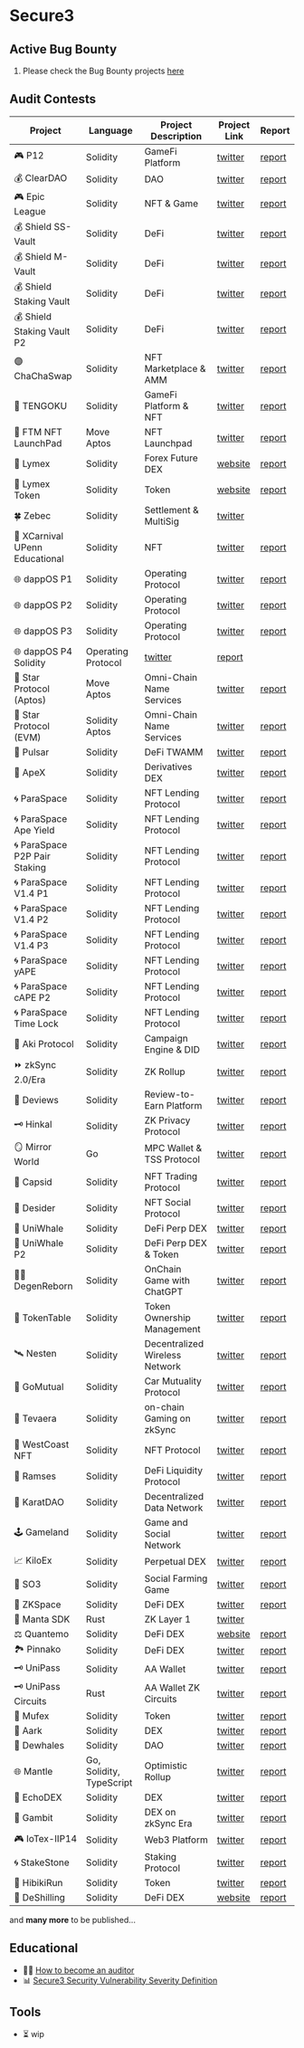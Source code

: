 # Secure3

## Active Bug Bounty
1. Please check the Bug Bounty projects [here](./bug_bounty/README.md)

## Audit Contests
| Project                              | Language   | Project Description            | Project Link                                   | Report                                                                                                                      |
|--------------------------------------|------------|--------------------------------|------------------------------------------------|-----------------------------------------------------------------------------------------------------------------------------|
| :video_game: P12                     | Solidity   | GameFi Platform                | [twitter](https://twitter.com/_p12_)           | [report](https://github.com/Secure3Audit/P12_Audit_Contest/tree/main/audit_report)                                          |
| :moneybag: ClearDAO                  | Solidity   | DAO                            | [twitter](https://twitter.com/clear_dao)       | [report](https://github.com/Secure3Audit/ClearDAO_Audit_Contest/tree/main/audit_report)                                     |
| :video_game: Epic League             | Solidity   | NFT & Game                     | [twitter](https://twitter.com/epicleagueteam)  | [report](https://github.com/Secure3Audit/Epic_League_Audit_Contest/tree/main/audit_report)                                  |
| :moneybag: Shield SS-Vault           | Solidity   | DeFi                           | [twitter](https://twitter.com/shield_dao)      | [report](https://github.com/Secure3Audit/Shield_SSVault_Audit_Contest/tree/main/audit_report)                               |
| :moneybag: Shield M-Vault            | Solidity   | DeFi                           | [twitter](https://twitter.com/shield_dao)      | [report](https://github.com/Secure3Audit/Shield_MVault_Audit_Contest/tree/main/audit_report)                                |
| :moneybag: Shield Staking Vault      | Solidity   | DeFi                           | [twitter](https://twitter.com/shield_dao)      | [report](https://github.com/Secure3Audit/Secure3Academy/tree/main/audit_reports/ShieldStakingVault)                         |
| :moneybag: Shield Staking Vault P2   | Solidity   | DeFi                           | [twitter](https://twitter.com/shield_dao)      | [report](https://github.com/Secure3Audit/Secure3Academy/tree/main/audit_reports/ShieldStakingVaultP2)                       |
| :purple_circle: ChaChaSwap           | Solidity   | NFT Marketplace & AMM          | [twitter](https://twitter.com/ChaChaSwap)      | [report](https://github.com/Secure3Audit/ChaChaSwap_Audit_Contest/blob/main/audit_report/)                                  |
| :art: TENGOKU                        | Solidity   | GameFi Platform & NFT          | [twitter](https://twitter.com/TENGOKU_HQ)      | [report](https://github.com/Secure3Audit/TENGOKU_Audit_Contest/tree/main/audit_report)                                      |
| :candy: FTM NFT LaunchPad            | Move Aptos | NFT Launchpad                  | [twitter](https://twitter.com/FTMTeam1)        | [report](https://github.com/Secure3Audit/Secure3Academy/tree/main/audit_reports/FTM%20NFT)                                  |
| :currency_exchange:	 Lymex           | Solidity   | Forex Future DEX               | [website](https://lymex.co/)                   | [report](https://github.com/Secure3Audit/Lymex_Audit_Contest/tree/main/audit_report)                                        |
| :dart: Lymex Token                   | Solidity   | Token                          | [website](https://lymex.co/)                   | [report](https://github.com/Secure3Audit/Lymex_Token_Audit_Contest/tree/main/audit_report)                                  |
| :four_leaf_clover:	 Zebec            | Solidity   | Settlement & MultiSig          | [twitter](https://twitter.com/Zebec_HQ)        |                                                                                                                             |
| :lion: XCarnival UPenn Educational   | Solidity   | NFT                            | [twitter](https://twitter.com/XCarnival_Lab)   | [report](https://github.com/Secure3Audit/Secure3Academy/tree/main/audit_reports/XCarnival%20UPenn%20CIS-7000%20Educational) |
| :globe_with_meridians: dappOS P1     | Solidity   | Operating Protocol             | [twitter](https://twitter.com/dappOS_com)      | [report](https://github.com/Secure3Audit/Secure3Academy/tree/main/audit_reports/dappOS)                                     |
| :globe_with_meridians: dappOS P2     | Solidity   | Operating Protocol             | [twitter](https://twitter.com/dappOS_com)      | [report](https://github.com/Secure3Audit/Secure3Academy/tree/main/audit_reports/dappOS)                                     |
| :globe_with_meridians: dappOS P3     | Solidity   | Operating Protocol             | [twitter](https://twitter.com/dappOS_com)      | [report](https://github.com/Secure3Audit/Secure3Academy/tree/main/audit_reports/dappOS)                                     |
| :globe_with_meridians: dappOS P4      Solidity   | Operating Protocol             | [twitter](https://twitter.com/dappOS_com)      | [report](https://github.com/Secure3Audit/Secure3Academy/tree/main/audit_reports/dappOS)                                     |
| :stars:	 Star Protocol (Aptos)               | Move Aptos | Omni-Chain Name Services       | [twitter](https://twitter.com/star_protocol)   | [report](https://github.com/Secure3Audit/Secure3Academy/tree/main/audit_reports/StarAptos)                                |
| :stars:	 Star Protocol (EVM)            | Solidity Aptos | Omni-Chain Name Services       | [twitter](https://twitter.com/star_protocol)   | [report](https://github.com/Secure3Audit/Secure3Academy/tree/main/audit_reports/StarEvm)                                  |
| :ocean: Pulsar                       | Solidity   | DeFi TWAMM                     | [twitter](https://twitter.com/PulsarSwap)      | [report](https://github.com/Secure3Audit/Secure3Academy/tree/main/audit_reports/Pulsar)                                     |
| :gorilla: ApeX                       | Solidity   | Derivatives DEX                | [twitter](https://twitter.com/OfficialApeXdex) | [report](https://github.com/Secure3Audit/Secure3Academy/tree/main/audit_reports/ApeX)                                       |
| :cyclone: ParaSpace                  | Solidity   | NFT Lending Protocol           | [twitter](https://twitter.com/ParaSpace_NFT)   | [report](https://github.com/Secure3Audit/Secure3Academy/tree/main/audit_reports/ParaSpace)                                  |
| :cyclone: ParaSpace Ape Yield        | Solidity   | NFT Lending  Protocol          | [twitter](https://twitter.com/ParaSpace_NFT)   | [report](https://github.com/Secure3Audit/Secure3Academy/tree/main/audit_reports/ParaSpace%20Ape%20Yield)                    |
| :cyclone: ParaSpace P2P Pair Staking | Solidity   | NFT Lending Protocol           | [twitter](https://twitter.com/ParaSpace_NFT)   | [report](https://github.com/Secure3Audit/Secure3Academy/tree/main/audit_reports/ParaSpace%20P2P%20Pair%20Staking)           |
| :cyclone: ParaSpace V1.4 P1          | Solidity   | NFT Lending Protocol           | [twitter](https://twitter.com/ParaSpace_NFT)   | [report](https://github.com/Secure3Audit/Secure3Academy/tree/main/audit_reports/ParaSpace%20V1.4%20P1)                      |
| :cyclone: ParaSpace V1.4 P2          | Solidity   | NFT Lending Protocol           | [twitter](https://twitter.com/ParaSpace_NFT)   | [report](https://github.com/Secure3Audit/Secure3Academy/tree/main/audit_reports/ParaSpace%20V1.4%20P2)                      |
| :cyclone: ParaSpace V1.4 P3          | Solidity   | NFT Lending Protocol           | [twitter](https://twitter.com/ParaSpace_NFT)   | [report](https://github.com/Secure3Audit/Secure3Academy/tree/main/audit_reports/ParaSpace%20V1.4%20P3)                      |
| :cyclone: ParaSpace yAPE             | Solidity   | NFT Lending Protocol           | [twitter](https://twitter.com/ParaSpace_NFT)   | [report](https://github.com/Secure3Audit/Secure3Academy/tree/main/audit_reports/ParaSpaceYAPE)                              |
| :cyclone: ParaSpace cAPE P2          | Solidity   | NFT Lending Protocol           | [twitter](https://twitter.com/ParaSpace_NFT)   | [report](https://github.com/Secure3Audit/Secure3Academy/tree/main/audit_reports/ParaSpaceCApeP2)                            |
| :cyclone: ParaSpace Time Lock        | Solidity   | NFT Lending Protocol           | [twitter](https://twitter.com/ParaSpace_NFT)   | [report](https://github.com/Secure3Audit/Secure3Academy/tree/main/audit_reports/ParaSpaceTimeLock)                          |
| :rocket: Aki  Protocol               | Solidity   | Campaign Engine & DID          | [twitter](https://twitter.com/aki_protocol)    | [report](https://github.com/Secure3Audit/Secure3Academy/tree/main/audit_reports/Aki)                                        |
| :fast_forward: zkSync 2.0/Era        | Solidity   | ZK Rollup                      | [twitter](https://twitter.com/zksync)          | [report](https://github.com/Secure3Audit/Secure3Academy/tree/main/audit_reports/zkSync)                                     |
| :bookmark: Deviews                   | Solidity   | Review-to-Earn Platform        | [twitter](https://twitter.com/Deviews_io)      | [report](https://github.com/Secure3Audit/Secure3Academy/tree/main/audit_reports/Deviews)                                    |
| :old_key: Hinkal                     | Solidity   | ZK Privacy Protocol            | [twitter](https://twitter.com/hinkal_protocol) | [report](https://github.com/Secure3Audit/Secure3Academy/tree/main/audit_reports/Hinkal)                                     |
| :mirror: Mirror World                | Go         | MPC Wallet & TSS Protocol      | [twitter](https://twitter.com/MirrorPlatform)  | [report](https://github.com/Secure3Audit/Secure3Academy/tree/main/audit_reports/MirrorWorldMPCWallet)                       |
| :butterfly: Capsid                   | Solidity   | NFT Trading Protocol           | [twitter](https://twitter.com/Capsid_One)      | [report](https://github.com/Secure3Audit/Secure3Academy/tree/main/audit_reports/CapsidNFRTrading)                           |
| :robot:	 Desider                     | Solidity   | NFT Social Protocol            | [twitter](https://twitter.com/DesiderOfficial) | [report](https://github.com/Secure3Audit/Secure3Academy/tree/main/audit_reports/desider)                                    |
| :whale:	 UniWhale                    | Solidity   | DeFi Perp DEX                  | [twitter](https://twitter.com/UniwhaleEx)      | [report](https://github.com/Secure3Audit/Secure3Academy/tree/main/audit_reports/UniWhale)                                   |
| :whale:	 UniWhale P2                 | Solidity   | DeFi Perp DEX & Token          | [twitter](https://twitter.com/UniwhaleEx)      | [report](https://github.com/Secure3Audit/Secure3Academy/tree/main/audit_reports/UniWhaleP2)                                 |
| :mage_man:	 DegenReborn              | Solidity   | OnChain Game with ChatGPT      | [twitter](https://twitter.com/DegenReborn)     | [report](https://github.com/Secure3Audit/Secure3Academy/tree/main/audit_reports/DegenReborn)                                |
| :ledger:	 TokenTable                 | Solidity   | Token Ownership Management     | [twitter](https://twitter.com/ethsign)         | [report](https://github.com/Secure3Audit/Secure3Academy/tree/main/audit_reports/TokenTable)                                 |
| :artificial_satellite: Nesten        | Solidity   | Decentralized Wireless Network | [twitter](https://twitter.com/NestenUS)        | [report](https://github.com/Secure3Audit/Secure3Academy/tree/main/audit_reports/Nesten)                                     |
| :car:	 GoMutual                      | Solidity   | Car Mutuality Protocol         | [twitter](https://twitter.com/go_mutual)       | [report](https://github.com/Secure3Audit/Secure3Academy/tree/main/audit_reports/GoMutual)                                   |
| :seedling:	 Tevaera                  | Solidity   | on-chain Gaming on zkSync      | [twitter](https://twitter.com/tevaera)         | [report](https://github.com/Secure3Audit/Secure3Academy/tree/main/audit_reports/Tevaera)                                    |
| :construction:  WestCoast NFT        | Solidity   | NFT Protocol                   | [twitter](https://twitter.com/WestCoastNFT)    | [report](https://github.com/Secure3Audit/Secure3Academy/tree/main/audit_reports/WestCoastNFT)                               |
| :potable_water:  Ramses              | Solidity   | DeFi Liquidity Protocol        | [twitter](https://twitter.com/RamsesExchange)    | [report](https://github.com/Secure3Audit/Secure3Academy/tree/main/audit_reports/Ramses)                                     |
| :carrot:	 KaratDAO                   | Solidity   | Decentralized Data Network     | [twitter](https://twitter.com/KaratDAO)        | [report](https://github.com/Secure3Audit/Secure3Academy/tree/main/audit_reports/KaratDAO)                                   |
| :joystick:	 Gameland                 | Solidity   | Game and Social Network        | [twitter](https://twitter.com/HelloGameland)   | [report](https://github.com/Secure3Audit/Secure3Academy/tree/main/audit_reports/Gameland)                                   |
| :chart_with_upwards_trend:  KiloEx   | Solidity   | Perpetual DEX                  | [twitter](https://twitter.com/KiloEx_perp)     | [report](https://github.com/Secure3Audit/Secure3Academy/tree/main/audit_reports/KiloEx)                                     |
| :corn: SO3                           | Solidity   | Social Farming Game            | [twitter](https://twitter.com/0xSO3)           | [report](https://github.com/Secure3Audit/Secure3Academy/tree/main/audit_reports/SO3)                                        |
| :crystal_ball:     ZKSpace           | Solidity   | DeFi DEX                       | [twitter](https://twitter.com/ZKSpaceOfficial) | [report](https://github.com/Secure3Audit/Secure3Academy/tree/main/audit_reports/ZKSpace)                                    |
| :tropical_fish:    Manta SDK         | Rust       | ZK Layer 1                     | [twitter](https://twitter.com/mantanetwork)    |                                                                                                                             |
| :balance_scale:      Quantemo        | Solidity   | DeFi DEX                       | [website](http://qemo.ai/)                     | [report](https://github.com/Secure3Audit/Secure3Academy/tree/main/audit_reports/Quantemo)                                   |
| :national_park:	  Pinnako            | Solidity   | DeFi DEX                       | [twitter](https://twitter.com/PinnakoDex)     | [report](https://github.com/Secure3Audit/Secure3Academy/tree/main/audit_reports/Pinnako)                                    |
| :old_key:	  UniPass                  | Solidity   | AA Wallet                      | [twitter](https://twitter.com/UniPassWallet)     | [report](https://github.com/Secure3Audit/Secure3Academy/tree/main/audit_reports/UniPass)                                    |
| :old_key:	  UniPass Circuits         | Rust   | AA Wallet ZK Circuits          | [twitter](https://twitter.com/UniPassWallet)     | [report](https://github.com/Secure3Audit/Secure3Academy/tree/main/audit_reports/UniPassCircuits)                            |
| :dart:    Mufex                      | Solidity   | Token                          | [twitter]( https://twitter.com/mufex_Official)     | [report](https://github.com/Secure3Audit/Secure3Academy/tree/main/audit_reports/Mufex)                                      |
| :ship:    Aark                       | Solidity   | DEX                            | [twitter]( https://twitter.com/aark_digital)     | [report](https://github.com/Secure3Audit/Secure3Academy/tree/main/audit_reports/Aark)                                       |
| :whale2:  Dewhales	                  | Solidity   | DAO                            | [twitter]( https://twitter.com/DewhalesCapital)     | [report](https://github.com/Secure3Audit/Secure3Academy/tree/main/audit_reports/Dewhales)                                   |
| :globe_with_meridians:  Mantle	      | Go, Solidity, TypeScript   | Optimistic Rollup              | [twitter]( https://twitter.com/0xMantle)     | [report](https://github.com/Secure3Audit/Secure3Academy/tree/main/audit_reports/Mantle)                                     |
| :loudspeaker:  EchoDEX	              | Solidity   | DEX                            | [twitter]( https://twitter.com/Echo_DEX)            | [report](https://github.com/Secure3Audit/Secure3Academy/tree/main/audit_reports/EchoDEX)                                    |
| :car:  Gambit	                       | Solidity   | DEX on zkSync Era              | [twitter]( https://twitter.com/Gambit_Trade)            | [report](https://github.com/Secure3Audit/Secure3Academy/tree/main/audit_reports/Gambit)                                     |
| :video_game:  IoTex-IIP14	                       | Solidity   | Web3 Platform              | [twitter](https://twitter.com/iotex_io)            | [report](https://github.com/Secure3Audit/Secure3Academy/tree/main/audit_reports/IoTex-IIP14)                                     |
|  :cyclone:  StakeStone	                       | Solidity   | Staking Protocol              | [twitter](https://twitter.com/Stake_stone)            | [report](https://github.com/Secure3Audit/Secure3Academy/tree/main/audit_reports/StakeStone)                                     |
| :ledger:	 HibikiRun                 | Solidity   | Token                          | [twitter](https://twitter.com/hibikirunteam?s=21)         | [report](https://github.com/Secure3Audit/Secure3Academy/tree/main/audit_reports/HibikiRun)     
| :robot:	 DeShilling                | Solidity   | DeFi DEX                       | [website](https://www.deshilling.com)             | [report](https://github.com/Secure3Audit/Secure3Academy/tree/main/audit_reports/DeShilling)                               |


and **many more** to be published...

## Educational
- :man_student: [How to become an auditor](https://github.com/Secure3Audit/Secure3Academy/blob/main/HowToBecomeAnAuditor.md)
- :bar_chart: [Secure3 Security Vulnerability Severity Definition](https://github.com/Secure3Audit/Secure3Academy/blob/main/IssueSeverityDefinition.md)




## Tools
- :hourglass_flowing_sand: wip

